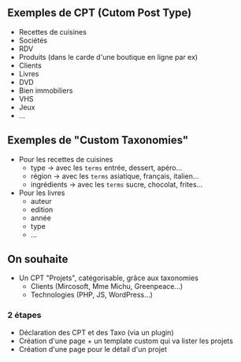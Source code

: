 ## Exemples de CPT (Cutom Post Type)
- Recettes de cuisines
- Sociétés
- RDV
- Produits (dans le carde d'une boutique en ligne par ex)
- Clients
- Livres
- DVD
- Bien immobiliers
- VHS
- Jeux
- ...

## Exemples de "Custom Taxonomies"
- Pour les recettes de cuisines
  - type -> avec les `terms` entrée, dessert, apéro...
  - région -> avec les `terms` asiatique, français, italien...
  - ingrédients -> avec les `terms` sucre, chocolat, frites...
- Pour les livres
  - auteur
  - edition
  - année
  - type
  - ...

## On souhaite

- Un CPT "Projets", catégorisable, grâce aux taxonomies
  - Clients (Mircosoft, Mme Michu, Greenpeace...)
  - Technologies (PHP, JS, WordPress...)

### 2 étapes

- Déclaration des CPT et des Taxo (via un plugin)
- Création d'une page + un template custom qui va lister les projets
- Création d'une page pour le détail d'un projet